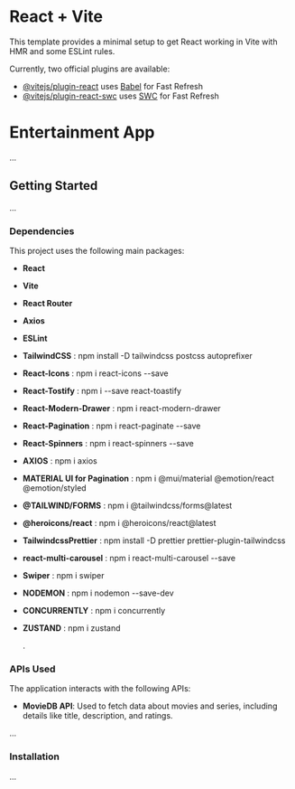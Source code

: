 # React + Vite

This template provides a minimal setup to get React working in Vite with HMR and some ESLint rules.

Currently, two official plugins are available:

- [@vitejs/plugin-react](https://github.com/vitejs/vite-plugin-react/blob/main/packages/plugin-react/README.md) uses [Babel](https://babeljs.io/) for Fast Refresh
- [@vitejs/plugin-react-swc](https://github.com/vitejs/vite-plugin-react-swc) uses [SWC](https://swc.rs/) for Fast Refresh

# Entertainment App

...

## Getting Started

...

### Dependencies

This project uses the following main packages:

- **React**
- **Vite**
- **React Router**
- **Axios**
- **ESLint**
- **TailwindCSS** : npm install -D tailwindcss postcss autoprefixer
- **React-Icons** : npm i react-icons --save
- **React-Tostify** : npm i --save react-toastify
- **React-Modern-Drawer** : npm i react-modern-drawer
- **React-Pagination** : npm i react-paginate --save
- **React-Spinners** : npm i react-spinners --save
- **AXIOS** : npm i axios
- **MATERIAL UI for Pagination** : npm i @mui/material @emotion/react @emotion/styled
- **@TAILWIND/FORMS** : npm i @tailwindcss/forms@latest
- **@heroicons/react** : npm i @heroicons/react@latest
- **TailwindcssPrettier** : npm install -D prettier prettier-plugin-tailwindcss
- **react-multi-carousel** : npm i react-multi-carousel --save
- **Swiper** : npm i swiper
- **NODEMON** : npm i nodemon --save-dev
- **CONCURRENTLY** : npm i concurrently
- **ZUSTAND** : npm i zustand

  .

### APIs Used

The application interacts with the following APIs:

- **MovieDB API**: Used to fetch data about movies and series, including details like title, description, and ratings.

...

### Installation

...
